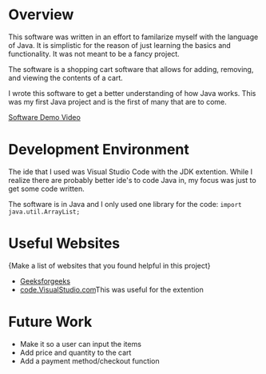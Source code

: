 # Overview

This software was written in an effort to familarize myself with the language of Java. It is simplistic for the reason of just learning the basics and functionality. It was not meant to be a fancy project.

The software is a shopping cart software that allows for adding, removing, and viewing the contents of a cart.

I wrote this software to get a better understanding of how Java works. This was my first Java project and is the first of many that are to come.


[Software Demo Video](http://youtube.link.goes.here)

# Development Environment

The ide that I used was Visual Studio Code with the JDK extention. While I realize there are probably better ide's to code Java in, my focus was just to get some code written.

The software is in Java and I only used one library for the code: `import java.util.ArrayList;`

# Useful Websites

{Make a list of websites that you found helpful in this project}
* [Geeksforgeeks](https://www.geeksforgeeks.org/java-string-format-method-with-examples/)
* [code.VisualStudio.com](https://code.visualstudio.com/docs/languages/java#:~:text=Install%20a%20Java%20Development%20Kit,Java%20version%201.5%20or%20above.)This was useful for the extention

# Future Work

* Make it so a user can input the items
* Add price and quantity to the cart
* Add a payment method/checkout function
